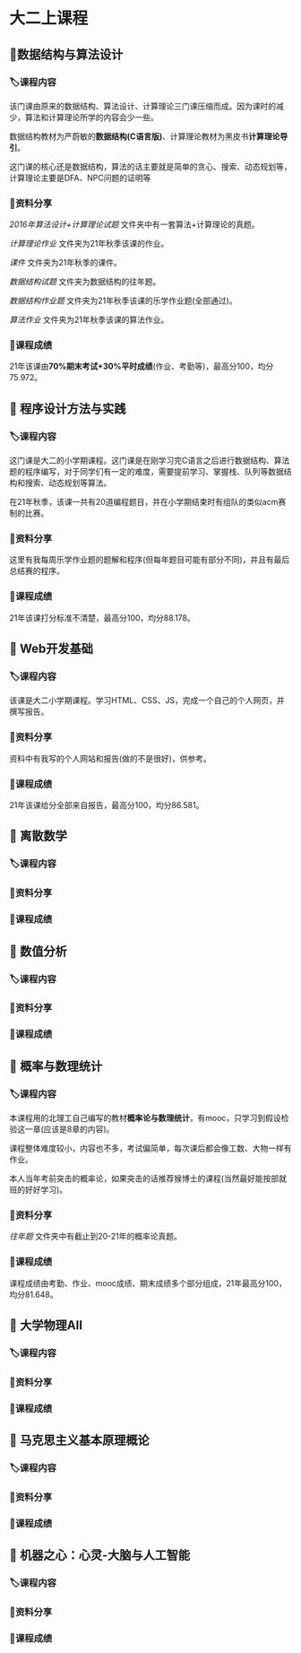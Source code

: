 # 大二上课程

## 📖数据结构与算法设计
### 🏷️课程内容
该门课由原来的数据结构、算法设计、计算理论三门课压缩而成。因为课时的减少，算法和计算理论所学的内容会少一些。

数据结构教材为严蔚敏的**数据结构(C语言版)**、计算理论教材为黑皮书**计算理论导引**。

这门课的核心还是数据结构，算法的话主要就是简单的贪心、搜索、动态规划等，计算理论主要是DFA、NPC问题的证明等
### 📌资料分享
_2016年算法设计+计算理论试题_ 文件夹中有一套算法+计算理论的真题。

_计算理论作业_ 文件夹为21年秋季该课的作业。

_课件_ 文件夹为21年秋季的课件。

_数据结构试题_ 文件夹为数据结构的往年题。

_数据结构作业题_ 文件夹为21年秋季该课的乐学作业题(全部通过)。

_算法作业_ 文件夹为21年秋季该课的算法作业。
### 💯课程成绩
21年该课由**70%期末考试+30%平时成绩**(作业、考勤等)，最高分100，均分75.972。

## 📖	程序设计方法与实践
### 🏷️课程内容
这门课是大二的小学期课程。这门课是在刚学习完C语言之后进行数据结构、算法题的程序编写，对于同学们有一定的难度，需要提前学习、掌握栈、队列等数据结构和搜索、动态规划等算法。

在21年秋季，该课一共有20道编程题目，并在小学期结束时有组队的类似acm赛制的比赛。
### 📌资料分享
这里有我每周乐学作业题的题解和程序(但每年题目可能有部分不同)，并且有最后总结赛的程序。
### 💯课程成绩
21年该课打分标准不清楚，最高分100，均分88.178。

## 📖	Web开发基础	
### 🏷️课程内容
该课是大二小学期课程。学习HTML、CSS、JS，完成一个自己的个人网页，并撰写报告。
### 📌资料分享
资料中有我写的个人网站和报告(做的不是很好)，供参考。
### 💯课程成绩
21年该课给分全部来自报告，最高分100，均分86.581。

## 📖	离散数学
### 🏷️课程内容
### 📌资料分享
### 💯课程成绩

## 📖	数值分析
### 🏷️课程内容
### 📌资料分享
### 💯课程成绩

## 📖	概率与数理统计
### 🏷️课程内容
本课程用的北理工自己编写的教材**概率论与数理统计**，有mooc，只学习到假设检验这一章(应该是8章的内容)。

课程整体难度较小，内容也不多，考试偏简单，每次课后都会像工数、大物一样有作业。

本人当年考前突击的概率论，如果突击的话推荐猴博士的课程(当然最好能按部就班的好好学习)。
### 📌资料分享
_往年题_ 文件夹中有截止到20-21年的概率论真题。
### 💯课程成绩
课程成绩由考勤、作业、mooc成绩、期末成绩多个部分组成，21年最高分100，均分81.648。

## 📖	大学物理AⅡ
### 🏷️课程内容
### 📌资料分享
### 💯课程成绩

## 📖 马克思主义基本原理概论
### 🏷️课程内容
### 📌资料分享
### 💯课程成绩

## 📖	机器之心：心灵-大脑与人工智能
### 🏷️课程内容
### 📌资料分享
### 💯课程成绩
